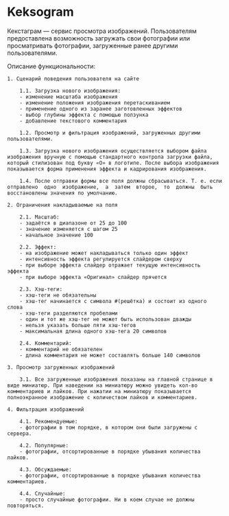 # Keksogram
Кекстаграм — сервис просмотра изображений. Пользователям предоставлена возможность загружать свои фотографии или просматривать фотографии, загруженные ранее другими пользователями.

Описание функциональности:

    1. Сценарий поведения пользователя на сайте

        1.1. Загрузка нового изображения: 
        - изменение масштаба изображения
        - изменение положения изображения перетаскиванием
        - применение одного из заранее заготовленных эффектов
        - выбор глубины эффекта с помощью ползунка
        - добавление текстового комментария

        1.2. Просмотр и фильтрация изображений, загруженных другими пользователями.

        1.3. Загрузка нового изображения осуществляется выбором файла изображения вручную с помощью стандартного контрола загрузки файла, который стилизован под букву «О» в логотипе. После выбора изображения показывается форма применения эффекта и кадрирования изображения.

        1.4. После отправки формы все поля должны сбрасываться. Т. е. если отправлено  одно  изображение,  а  затем  второе,  то  должны  быть восстановлены значения по умолчанию.

    2. Ограничения накладываемые на поля

        2.1. Масштаб: 
        - задаётся в диапазоне от 25 до 100
        - значение изменяется с шагом 25
        - начальное значение 100

        2.2. Эффект: 
        - на изображение может накладываться только один эффект
        - интенсивность эффекта регулируется слайдером сверху
        - при выборе эффекта слайдер отражает текущую интенсивность эффекта
        - при выборе эффекта «Оригинал» слайдер прячется

        2.3. Хэш-теги: 
        - хэш-теги не обязательны
        - хэш-тег начинается с символа #(решётка) и состоит из одного слова
        - хэш-теги разделяются пробелами
        - один и тот же хэш-тег не может быть использован дважды
        - нельзя указать больше пяти хэш-тегов
        - максимальная длина одного хэш-тега 20 символов
        
        2.4. Комментарий: 
        - комментарий не обязателен
        - длина комментария не может составлять больше 140 символов

    3. Просмотр загруженных изображений

        3.1. Все загруженные изображения показаны на главной странице в виде миниатюр. При наведении на миниатюру можно увидеть кол-во комментариев и лайков. При нажатии на миниатюру показывается полноэкранное изображение с количеством лайков и комментариев.

    4. Фильтрация изображений

        4.1. Рекомендуемые: 
        - фотографии в том порядке, в котором они были загружены с сервера.

        4.2. Популярные: 
        - фотографии, отсортированные в порядке убывания количества лайков.

        4.3. Обсуждаемые:
        - фотографии, отсортированные в порядке убывания количества комментариев.

        4.4. Случайные: 
        - просто случайные фотографии. Ни в коем случае не должны повторяться.

